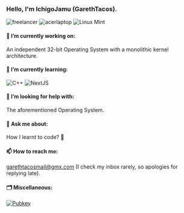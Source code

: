 ### Hello, I'm IchigoJamu (GarethTacos).
![freelancer](https://img.shields.io/badge/Freelancer-29B2FE?style=for-the-badge&logo=Freelancer&logoColor=white) ![acerlaptop](https://img.shields.io/badge/acer%20laptop-83B81A?style=for-the-badge&logo=acer&logoColor=white) ![Linux Mint](https://img.shields.io/badge/Linux_Mint-87CF3E?style=for-the-badge&logo=linux-mint&logoColor=white)
#### 🔭 I’m currently working on:
 An independent 32-bit Operating System with a monolithic kernel architecture.
#### 🌱 I’m currently learning:
 ![C++](https://img.shields.io/badge/C%2B%2B-00599C?style=for-the-badge&logo=c%2B%2B&logoColor=white) ![NextJS](https://img.shields.io/badge/next%20js-000000?style=for-the-badge&logo=nextdotjs&logoColor=white)
#### 🤔 I’m looking for help with:
 The aforementioned Operating System.
#### 💬 Ask me about:
 How I learnt to code? 🤷
#### 📫 How to reach me: 
 garethtacosmail@gmx.com (I check my inbox rarely, so apologies for replying late).
#### 🗂️ Miscellaneous:
 [![Pubkey](https://img.shields.io/badge/GnuPG_Public_Key-333?style=for-the-badge&logo=GNU%20Privacy%20Guard&logoColor=0093DD)](https://raw.githubusercontent.com/GarethTacos/GarethTacos/main/tacospub.asc)
